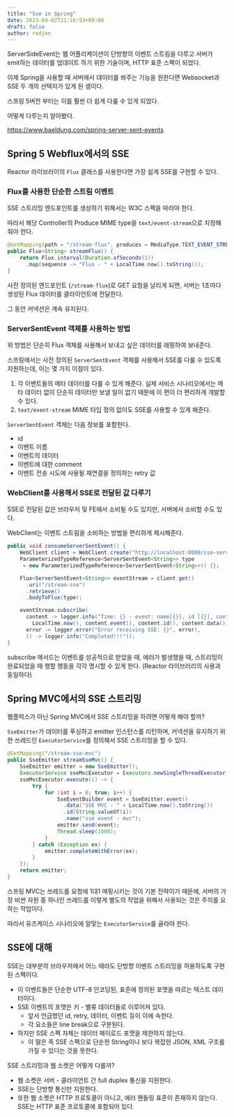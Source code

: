 ```yaml
---
title: "Sse in Spring"
date: 2023-04-02T21:16:53+09:00
draft: false
author: redjen
---
```


ServerSideEvent는 웹 어플리케이션이 단방향의 이벤트 스트림을 다루고 서버가 emit하는 데이터를 업데이트 하기 위한 기술이며, HTTP 표준 스펙이 되었다.

이제 Spring을 사용할 때 서버에서 데이터를 쏴주는 기능을 원한다면 Websocket과 SSE 두 개의 선택지가 있게 된 셈이다.

스프링 5버전 부터는 이를 훨씬 더 쉽게 다룰 수 있게 되었다.

어떻게 다루는지 알아봤다.

https://www.baeldung.com/spring-server-sent-events

## Spring 5 Webflux에서의 SSE

Reactor 라이브러이의 `Flux` 클래스를 사용한다면 가장 쉽게 SSE를 구현할 수 있다.

### Flux를 사용한 단순한 스트림 이벤트

SSE 스트리밍 엔드포인트를 생성하기 위해서는 W3C 스펙을 따라야 한다.

따라서 해당 Controller의 Produce MIME type을 `text/event-stream`으로 지정해줘야 한다.

```java
@GetMapping(path = "/stream-flux", produces = MediaType.TEXT_EVENT_STREAM_VALUE)
public Flux<String> streamFlux() {
    return Flux.interval(Duration.ofSeconds(1))
      .map(sequence -> "Flux - " + LocalTime.now().toString());
}
```

사전 정의된 엔드포인트 (`/stream-flux`)로 GET 요청을 날리게 되면, 서버는 1초마다 생성된 Flux 데이터를 클라이언트에 전달한다.

그 동안 커넥션은 계속 유지된다.

### ServerSentEvent 객체를 사용하는 방법

위 방법은 단순히 Flux 객체를 사용해서 보내고 싶은 데이터를 래핑하여 보내준다.

스프링에서는 사전 정의된 `ServerSentEvent` 객체를 사용해서 SSE를 다룰 수 있도록 지원하는데, 이는 몇 가지 이점이 있다.
1. 각 이벤트들의 메타 데이터를 다룰 수 있게 해준다. 실제 서비스 시나리오에서는 메타 데이터 없이 단순히 데이터만 보낼 일이 없기 때문에 이 편이 더 편리하게 개발할 수 있다.
2. `text/event-stream` MIME 타입 정의 없이도 SSE를 사용할 수 있게 해준다.

`ServerSentEvent` 객체는 다음 정보를 포함한다.
- id
- 이벤트 이름
- 이벤트의 데이터
- 이벤트에 대한 comment
- 이벤트 전송 시도에 사용될 재연결을 정의하는 retry 값 

### WebClient를 사용해서 SSE로 전달된 값 다루기

SSE로 전달된 값은 브라우저 및 FE에서 소비될 수도 있지만, 서버에서 소비할 수도 있다.

WebClient는 이벤트 스트림을 소비하는 방법을 편리하게 제시해준다.

```java
public void consumeServerSentEvent() {
    WebClient client = WebClient.create("http://localhost:8080/sse-server");
    ParameterizedTypeReference<ServerSentEvent<String>> type
     = new ParameterizedTypeReference<ServerSentEvent<String>>() {};

    Flux<ServerSentEvent<String>> eventStream = client.get()
      .uri("/stream-sse")
      .retrieve()
      .bodyToFlux(type);

    eventStream.subscribe(
      content -> logger.info("Time: {} - event: name[{}], id [{}], content[{}] ",
        LocalTime.now(), content.event(), content.id(), content.data()),
      error -> logger.error("Error receiving SSE: {}", error),
      () -> logger.info("Completed!!!"));
}
```

subscribe 메서드는 이벤트를 성공적으로 받았을 때, 에러가 발생했을 때, 스트리밍이 완료되었을 때 행할 행동을 각각 명시할 수 있게 한다. (Reactor 라이브러리의 사용과 동일하다)

## Spring MVC에서의 SSE 스트리밍

웹플럭스가 아닌 Spring MVC에서 SSE 스트리밍을 하려면 어떻게 해야 할까?

`SseEmitter`가 데이터를 푸싱하고 emitter 인스턴스를 리턴하며, 커넥션을 유지하기 위한 쓰레드인 `ExecutorService`를 정의해서 SSE 스트리밍을 할 수 있다.

```java
@GetMapping("/stream-sse-mvc")
public SseEmitter streamSseMvc() {
    SseEmitter emitter = new SseEmitter();
    ExecutorService sseMvcExecutor = Executors.newSingleThreadExecutor();
    sseMvcExecutor.execute(() -> {
        try {
            for (int i = 0; true; i++) {
                SseEventBuilder event = SseEmitter.event()
                  .data("SSE MVC - " + LocalTime.now().toString())
                  .id(String.valueOf(i))
                  .name("sse event - mvc");
                emitter.send(event);
                Thread.sleep(1000);
            }
        } catch (Exception ex) {
            emitter.completeWithError(ex);
        }
    });
    return emitter;
}
```

스프링 MVC는 쓰레드를 요청에 1대1 매핑시키는 것이 기본 전략이기 때문에, 서버의 가장 비싼 자원 중 하나인 쓰레드를 이렇게 별도의 작업을 위해서 사용되는 것은 주의를 요하는 작업이다.

따라서 유즈케이스 시나리오에 알맞는 `ExecutorService`를 골라야 한다.

## SSE에 대해

SSE는 대부분의 브라우저에서 어느 때라도 단방향 이벤트 스트리밍을 허용하도록 구현된 스펙이다.
- 이 이벤트들은 단순한 UTF-8 인코딩된, 표준에 정의된 포맷을 따르는 텍스트 데이터이다.
- SSE 이벤트의 포맷은 키 - 밸류 데이터들로 이루어져 있다.
  - 앞서 언급했던 id, retry, 데이터, 이벤트 등이 이에 속한다.
  - 각 요소들은 line break으로 구분된다.
- 하지만 SSE 스펙 자체는 데이터 페이로드 포맷을 제한하지 않는다.
  - 이 말은 즉 SSE 스펙으로 단순한 String이나 보다 복잡한 JSON, XML 구조를 가질 수 있다는 것을 뜻한다.


SSE 스트리밍과 웹 소켓은 어떻게 다를까?
- 웹 소켓은 서버 - 클라이언트 간 full duplex 통신을 지원한다.
- SSE는 단방향 통신만 지원한다.
- 또한 웹 소켓은 HTTP 프로토콜이 아니고, 에러 핸들링 표준이 존재하지 않는다. SSE는 HTTP 표준 프로토콜에 포함되어 있다.
